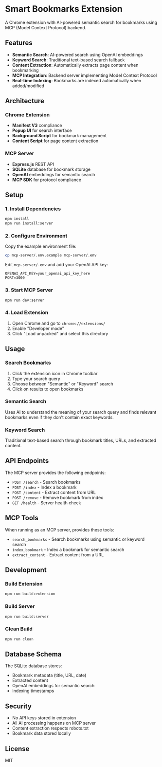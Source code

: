 # Smart Bookmarks Extension

A Chrome extension with AI-powered semantic search for bookmarks using MCP (Model Context Protocol) backend.

## Features

- **Semantic Search**: AI-powered search using OpenAI embeddings
- **Keyword Search**: Traditional text-based search fallback
- **Content Extraction**: Automatically extracts page content when bookmarking
- **MCP Integration**: Backend server implementing Model Context Protocol
- **Real-time Indexing**: Bookmarks are indexed automatically when added/modified

## Architecture

### Chrome Extension
- **Manifest V3** compliance
- **Popup UI** for search interface
- **Background Script** for bookmark management
- **Content Script** for page content extraction

### MCP Server
- **Express.js** REST API
- **SQLite** database for bookmark storage
- **OpenAI** embeddings for semantic search
- **MCP SDK** for protocol compliance

## Setup

### 1. Install Dependencies

```bash
npm install
npm run install:server
```

### 2. Configure Environment

Copy the example environment file:
```bash
cp mcp-server/.env.example mcp-server/.env
```

Edit `mcp-server/.env` and add your OpenAI API key:
```
OPENAI_API_KEY=your_openai_api_key_here
PORT=3000
```

### 3. Start MCP Server

```bash
npm run dev:server
```

### 4. Load Extension

1. Open Chrome and go to `chrome://extensions/`
2. Enable "Developer mode"
3. Click "Load unpacked" and select this directory

## Usage

### Search Bookmarks

1. Click the extension icon in Chrome toolbar
2. Type your search query
3. Choose between "Semantic" or "Keyword" search
4. Click on results to open bookmarks

### Semantic Search

Uses AI to understand the meaning of your search query and finds relevant bookmarks even if they don't contain exact keywords.

### Keyword Search

Traditional text-based search through bookmark titles, URLs, and extracted content.

## API Endpoints

The MCP server provides the following endpoints:

- `POST /search` - Search bookmarks
- `POST /index` - Index a bookmark
- `POST /content` - Extract content from URL
- `POST /remove` - Remove bookmark from index
- `GET /health` - Server health check

## MCP Tools

When running as an MCP server, provides these tools:

- `search_bookmarks` - Search bookmarks using semantic or keyword search
- `index_bookmark` - Index a bookmark for semantic search
- `extract_content` - Extract content from a URL

## Development

### Build Extension
```bash
npm run build:extension
```

### Build Server
```bash
npm run build:server
```

### Clean Build
```bash
npm run clean
```

## Database Schema

The SQLite database stores:
- Bookmark metadata (title, URL, date)
- Extracted content
- OpenAI embeddings for semantic search
- Indexing timestamps

## Security

- No API keys stored in extension
- All AI processing happens on MCP server
- Content extraction respects robots.txt
- Bookmark data stored locally

## License

MIT